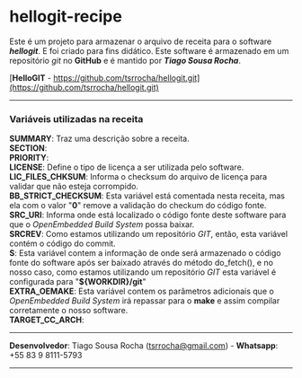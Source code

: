 # hellogit-recipe
Este é um projeto para armazenar o arquivo de receita para o software ***hellogit***. E foi criado para fins didático.
Este software é armazenado em um repositório *git* no **GitHub** e é mantido por ***Tiago Sousa Rocha***.

[**HelloGIT** - https://github.com/tsrrocha/hellogit.git](https://github.com/tsrrocha/hellogit.git)

---

### Variáveis utilizadas na receita
**SUMMARY**: Traz uma descrição sobre a receita.  
**SECTION**:  
**PRIORITY**:  
**LICENSE**: Define o tipo de licença a ser utilizada pelo software.  
**LIC_FILES_CHKSUM**: Informa o checksum do arquivo de licença para validar que não esteja corrompido.  
**BB_STRICT_CHECKSUM**: Esta variável está comentada nesta receita, mas ela com o valor "**0**" remove a validação do checkum do código fonte.  
**SRC_URI**: Informa onde está localizado o código fonte deste software para que o *OpenEmbedded Build System* possa baixar.  
**SRCREV**: Como estamos utilizando um repositório *GIT*, então, esta variável contém o código do commit.  
**S**: Esta variável contem a informação de onde será armazenado o código fonte do software após ser baixado através do método do_fetch(), e no nosso caso, como estamos utilizando um repositório *GIT* esta variável é configurada para "**${WORKDIR}/git**"  
**EXTRA_OEMAKE**: Esta variável contem os parâmetros adicionais que o *OpenEmbedded Build System* irá repassar para o **make** e assim compilar corretamente o nosso software.  
**TARGET_CC_ARCH**: 

---

**Desenvolvedor**: Tiago Sousa Rocha (tsrrocha@gmail.com)  -  **Whatsapp**: +55 83 9 8111-5793

---